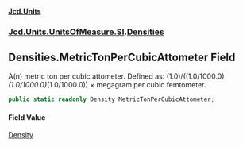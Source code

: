#### [Jcd.Units](index.md 'index')
### [Jcd.Units.UnitsOfMeasure.SI](Jcd.Units.UnitsOfMeasure.SI.md 'Jcd.Units.UnitsOfMeasure.SI').[Densities](Densities.md 'Jcd.Units.UnitsOfMeasure.SI.Densities')

## Densities.MetricTonPerCubicAttometer Field

A(n) metric ton per cubic attometer. Defined as: (1.0)/((1.0/1000.0)*(1.0/1000.0)*(1.0/1000.0)) × megagram per cubic femtometer.

```csharp
public static readonly Density MetricTonPerCubicAttometer;
```

#### Field Value
[Density](Density.md 'Jcd.Units.UnitTypes.Density')